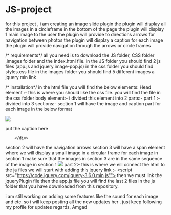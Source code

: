 # JS-project
for this project , i am creating an image slide plugin
the plugin will display all the images in a circleframe in the bottom of the page
the plugin will display  1 main image to the user
the plugin will provide to directions arrows for navigation between photos
the plugin will display a caption for each image
the plugin will provide navigation through the arrows or circle frames



/* requirements*/
all you need is to download the JS folder, CSS folder ,images folder and the index.html file.
in the JS folder you should find 2 js files (app.js   and    jquery.image-pop.js)
in the css folder you should find  styles.css file
in the images folder you should find 5 different images 
a jquery min link

/* installation*/
in the html file you will find the below elements:
Head element :- this is where you should like the css file. you will find the file in the css folder
body element:-
i divided this element into 2 parts:-
part 1 :- divided into 3 sections:-
  section 1 will have the image and caption part for each image in the below format
          <div class="photo-slides">
            <img src="image link goes here">
            <p class="photo-caption">put the caption here</p>

        </div>
  section 2 will have the navigation arrows
  section 3 will have a span  element where we will display a small image in a circular frame for each image in section 1 
  make sure that the images in section 3 are in the same sequence of the image in section 1
            <span class="photo-slider-dots"><img src="image link goes here"></span>
  part 2:-
  this is where we eill connect the html to the ja files
  we will start with adding this jquery link :-
        <script src="https://code.jquery.com/jquery-3.6.0.min.js""></script>
  then we must link the jqueryPlugin  file
  then the app.js file
  you will find the last 2 files in the js folder that you have downloaded from this repository.
  
  
  i am still working on adding some features like the sound for each image and etc. so i will keep posting all the new updates her . just keep following my profile for updates
  regards,
  Amgad
  
  
 
            
            



